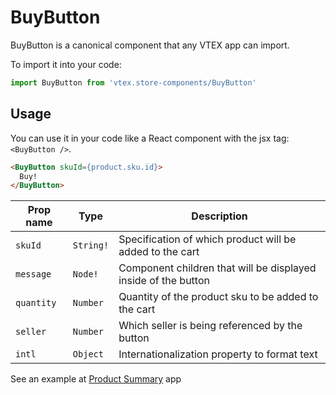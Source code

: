 # BuyButton
BuyButton is a canonical component that any VTEX app can import.

To import it into your code: 
```js
import BuyButton from 'vtex.store-components/BuyButton'
```

## Usage
You can use it in your code like a React component with the jsx tag: `<BuyButton />`. 
```html
<BuyButton skuId={product.sku.id}> 
  Buy!
</BuyButton>
```

| Prop name          | Type       | Description                                                                 |
| ------------------ | ---------- | --------------------------------------------------------------------------- |
| `skuId`            | `String!`  | Specification of which product will be added to the cart                    |
| `message`          | `Node!`    | Component children that will be displayed inside of the button              |
| `quantity`         | `Number`   | Quantity of the product sku to be added to the cart                         |
| `seller`           | `Number`   | Which seller is being referenced by the button                              |
| `intl`             | `Object`   | Internationalization property to format text                                |

See an example at [Product Summary](https://github.com/vtex-apps/product-summary/blob/master/react/ProductSummary.js#L104) app

